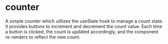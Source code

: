 # counter
A simple counter which utilizes the useState hook to manage a count state. It provides buttons to increment and decrement the count value. Each time a button is clicked, the count is updated accordingly, and the component re-renders to reflect the new count.
